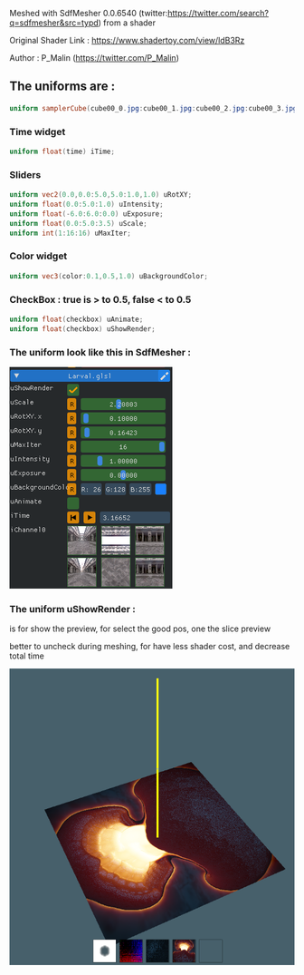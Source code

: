 Meshed with SdfMesher 0.0.6540 (twitter:https://twitter.com/search?q=sdfmesher&src=typd) from a shader

Original Shader Link : https://www.shadertoy.com/view/ldB3Rz

Author : P_Malin (https://twitter.com/P_Malin)

## The uniforms are :

```glsl
uniform samplerCube(cube00_0.jpg:cube00_1.jpg:cube00_2.jpg:cube00_3.jpg:cube00_4.jpg:cube00_5.jpg) iChannel0;
```

### Time widget
 
```glsl
uniform float(time) iTime;
```

### Sliders

```glsl
uniform vec2(0.0,0.0:5.0,5.0:1.0,1.0) uRotXY;
uniform float(0.0:5.0:1.0) uIntensity;
uniform float(-6.0:6.0:0.0) uExposure;
uniform float(0.0:5.0:3.5) uScale;
uniform int(1:16:16) uMaxIter;
```

### Color widget

```glsl
uniform vec3(color:0.1,0.5,1.0) uBackgroundColor;
```

### CheckBox : true is > to 0.5, false < to 0.5

```glsl
uniform float(checkbox) uAnimate;
uniform float(checkbox) uShowRender;
```

### The uniform look like this in SdfMesher :

![Pic1](pic1.png)

### The uniform uShowRender :

is for show the preview, for select the good pos, one the slice preview 

better to uncheck during meshing, for have less shader cost, and decrease total time

![Pic2](pic2.png)
